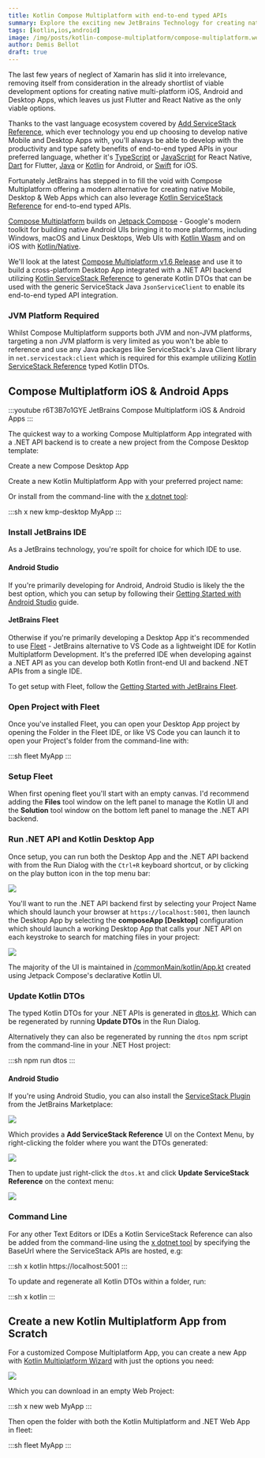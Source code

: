 ```yaml
---
title: Kotlin Compose Multiplatform with end-to-end typed APIs
summary: Explore the exciting new JetBrains Technology for creating native Mobile, Desktop and Web Apps
tags: [kotlin,ios,android]
image: /img/posts/kotlin-compose-multiplatform/compose-multiplatform.webp
author: Demis Bellot
draft: true
---
```


The last few years of neglect of Xamarin has slid it into irrelevance, removing itself from consideration in the already 
shortlist of viable development options for creating native multi-platform iOS, Android and Desktop Apps, which leaves
us just Flutter and React Native as the only viable options. 

Thanks to the vast language ecosystem covered by [Add ServiceStack Reference](https://docs.servicestack.net/add-servicestack-reference),
which ever technology you end up choosing to develop native Mobile and Desktop Apps with,
you'll always be able to develop with the productivity and type safety benefits of end-to-end typed APIs in your preferred language,
whether it's [TypeScript](https://docs.servicestack.net/typescript-add-servicestack-reference) or
[JavaScript](https://docs.servicestack.net/javascript-add-servicestack-reference) for React Native,
[Dart](https://docs.servicestack.net/dart-add-servicestack-reference) for Flutter,
[Java](https://docs.servicestack.net/java-add-servicestack-reference) or [Kotlin](https://docs.servicestack.net/kotlin-add-servicestack-reference) for Android,
or [Swift](https://docs.servicestack.net/swift-add-servicestack-reference) for iOS.

Fortunately JetBrains has stepped in to fill the void with Compose Multiplatform offering a 
modern alternative for creating native Mobile, Desktop & Web Apps which can also leverage
[Kotlin ServiceStack Reference](https://docs.servicestack.net/kotlin-add-servicestack-reference) for end-to-end typed APIs.

[Compose Multiplatform](https://www.jetbrains.com/lp/compose-multiplatform/) builds on
[Jetpack Compose](https://developer.android.com/jetpack/compose) - Google's modern toolkit for building 
native Android UIs bringing it to more platforms, including Windows, macOS and Linux Desktops, 
Web UIs with [Kotlin Wasm](https://kotlinlang.org/docs/wasm-overview.html)
and on iOS with [Kotlin/Native](https://kotlinlang.org/docs/native-overview.html).

We'll look at the latest [Compose Multiplatform v1.6 Release](https://blog.jetbrains.com/kotlin/2024/02/compose-multiplatform-1-6-0-release/)
and use it to build a cross-platform Desktop App integrated with a .NET API backend utilizing 
[Kotlin ServiceStack Reference](https://docs.servicestack.net/kotlin-add-servicestack-reference) to generate Kotlin DTOs
that can be used with the generic ServiceStack Java `JsonServiceClient` to enable its end-to-end typed API
integration.

### JVM Platform Required

Whilst Compose Multiplatform supports both JVM and non-JVM platforms, targeting a non JVM platform is very limited
as you won't be able to reference and use any Java packages like ServiceStack's Java Client library in `net.servicestack:client`
which is required for this example utilizing [Kotlin ServiceStack Reference](https://docs.servicestack.net/kotlin-add-servicestack-reference)
typed Kotlin DTOs.

## Compose Multiplatform iOS & Android Apps

:::youtube r6T3B7o1GYE
JetBrains Compose Multiplatform iOS & Android Apps
:::

The quickest way to a working Compose Multiplatform App integrated with a .NET API backend is to create a new project 
from the Compose Desktop template:

<div class="not-prose relative bg-white dark:bg-black py-4">
    <div class="mx-auto max-w-md px-4 text-center sm:max-w-3xl sm:px-6 lg:max-w-7xl lg:px-8">
        <p class="mt-2 text-3xl font-extrabold tracking-tight text-gray-900 dark:text-gray-50 sm:text-4xl">Create a new Compose Desktop App</p>
        <p class="mx-auto mt-5 max-w-prose text-xl text-gray-500"> 
            Create a new Kotlin Multiplatform App with your preferred project name:
        </p>
    </div>
    <compose-template repo="NetCoreTemplates/kmp-desktop" hide="demo"></compose-template>
</div>

Or install from the command-line with the [x dotnet tool](https://docs.servicestack.net/dotnet-tool):

:::sh
x new kmp-desktop MyApp
:::

### Install JetBrains IDE

As a JetBrains technology, you're spoilt for choice for which IDE to use.

#### Android Studio

If you're primarily developing for Android, Android Studio is likely the the best option, which you can setup by following their 
[Getting Started with Android Studio](https://www.jetbrains.com/help/kotlin-multiplatform-dev/compose-multiplatform-setup.html) guide. 

#### JetBrains Fleet

Otherwise if you're primarily developing a Desktop App it's recommended to use [Fleet](https://www.jetbrains.com/fleet/) - JetBrains 
alternative to VS Code as a lightweight IDE for Kotlin Multiplatform Development. 
It's the preferred IDE when developing against a .NET API as you can develop both Kotlin front-end UI and backend .NET APIs from a single IDE.

To get setup with Fleet, follow the [Getting Started with JetBrains Fleet](https://www.jetbrains.com/help/kotlin-multiplatform-dev/fleet.html).

### Open Project with Fleet

Once you've installed Fleet, you can open your Desktop App project by opening the Folder in the Fleet IDE, or like VS Code
you can launch it to open your Project's folder from the command-line with:

:::sh
fleet MyApp
:::

### Setup Fleet

When first opening fleet you'll start with an empty canvas. I'd recommend adding the **Files** tool window on the left panel
to manage the Kotlin UI and the **Solution** tool window on the bottom left panel to manage the .NET API backend.

### Run .NET API and Kotlin Desktop App

Once setup, you can run both the Desktop App and the .NET API backend with from the Run Dialog with the `Ctrl+R` keyboard shortcut, 
or by clicking on the play button icon in the top menu bar:

![](/img/posts/kotlin-compose-multiplatform/fleet-run.webp)

You'll want to run the .NET API backend first by selecting your Project Name which should launch your browser at `https://localhost:5001`, 
then launch the Desktop App by selecting the **composeApp [Desktop]** configuration which should launch a working Desktop App
that calls your .NET API on each keystroke to search for matching files in your project:

![](/img/posts/kotlin-compose-multiplatform/search-files-app.webp)

The majority of the UI is maintained in
[/commonMain/kotlin/App.kt](https://github.com/NetCoreTemplates/kmp-desktop/blob/main/kmp/composeApp/src/commonMain/kotlin/App.kt)
created using Jetpack Compose's declarative Kotlin UI.

### Update Kotlin DTOs

The typed Kotlin DTOs for your .NET APIs is generated in [dtos.kt](https://github.com/NetCoreTemplates/kmp-desktop/blob/main/kmp/composeApp/src/commonMain/kotlin/dtos.kt).
Which can be regenerated by running **Update DTOs** in the Run Dialog.

Alternatively they can also be regenerated by running the `dtos` npm script from the command-line in your .NET Host project:

:::sh
npm run dtos
:::

#### Android Studio

If you're using Android Studio, you can also install the [ServiceStack Plugin](https://plugins.jetbrains.com/plugin/7749-servicestack) from
the JetBrains Marketplace:

![](/img/posts/kotlin-compose-multiplatform/android-studio-plugins.webp)

Which provides a **Add ServiceStack Reference** UI on the Context Menu, by right-clicking the folder where you want the DTOs generated:

![](/img/posts/kotlin-compose-multiplatform/add-servicestack-reference-dialog.webp)

Then to update just right-click the `dtos.kt` and click **Update ServiceStack Reference** on the context menu: 

![](/img/posts/kotlin-compose-multiplatform/update-servicestack-reference-dialog.webp)

### Command Line

For any other Text Editors or IDEs a Kotlin ServiceStack Reference can also be added from the command-line using the 
[x dotnet tool](https://docs.servicestack.net/dotnet-tool) by specifying the BaseUrl where the ServiceStack APIs are hosted, e.g:

:::sh
x kotlin https://localhost:5001
:::

To update and regenerate all Kotlin DTOs within a folder, run:  

:::sh
x kotlin
:::

## Create a new Kotlin Multiplatform App from Scratch

For a customized Compose Multiplatform App, you can create a new App with [Kotlin Multiplatform Wizard](https://kmp.jetbrains.com)
with just the options you need:

[![](/img/posts/kotlin-compose-multiplatform/kmp-wizard.webp)](https://kmp.jetbrains.com)

Which you can download in an empty Web Project:

:::sh
x new web MyApp
:::

Then open the folder with both the Kotlin Multiplatform and .NET Web App in fleet:

:::sh
fleet MyApp
:::

